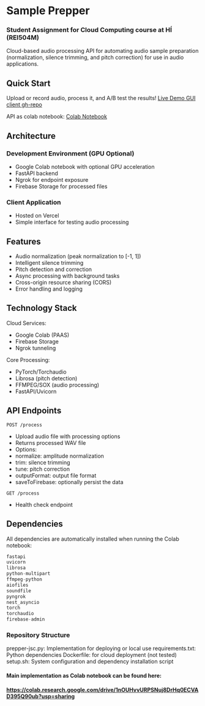 # Sample Prepper

### Student Assignment for Cloud Computing course at HÍ (REI504M)

Cloud-based audio processing API for automating audio sample preparation (normalization, silence trimming, and pitch correction) for use in audio applications.

## Quick Start

Upload or record audio, process it, and A/B test the results!
[Live Demo GUI](https://sample-prepper-test-ui.vercel.app/)
[client gh-repo](https://github.com/KristinnRoach/test-client)

API as colab notebook: 
[Colab Notebook](https://colab.research.google.com/drive/1nOUHvvURPSNuj8DrHq0ECVAD395Q90ub?usp=sharing)

## Architecture

### Development Environment (GPU Optional)

- Google Colab notebook with optional GPU acceleration
- FastAPI backend
- Ngrok for endpoint exposure
- Firebase Storage for processed files

### Client Application

- Hosted on Vercel
- Simple interface for testing audio processing

## Features

- Audio normalization (peak normalization to [-1, 1])
- Intelligent silence trimming
- Pitch detection and correction
- Async processing with background tasks
- Cross-origin resource sharing (CORS)
- Error handling and logging

## Technology Stack

Cloud Services:

- Google Colab (PAAS)
- Firebase Storage
- Ngrok tunneling

Core Processing:

- PyTorch/Torchaudio
- Librosa (pitch detection)
- FFMPEG/SOX (audio processing)
- FastAPI/Uvicorn

## API Endpoints

`POST /process`

- Upload audio file with processing options
- Returns processed WAV file
- Options:
- normalize: amplitude normalization
- trim: silence trimming
- tune: pitch correction
- outputFormat: output file format
- saveToFirebase: optionally persist the data

`GET /process`

- Health check endpoint

## Dependencies

All dependencies are automatically installed when running the Colab notebook:

```python
fastapi
uvicorn
librosa
python-multipart
ffmpeg-python
aiofiles
soundfile
pyngrok
nest_asyncio
torch
torchaudio
firebase-admin
```

### Repository Structure

prepper-jsc.py: Implementation for deploying or local use
requirements.txt: Python dependencies
Dockerfile: for cloud deployment (not tested)
setup.sh: System configuration and dependency installation script

#### Main implementation as Colab notebook can be found here:

#### https://colab.research.google.com/drive/1nOUHvvURPSNuj8DrHq0ECVAD395Q90ub?usp=sharing
